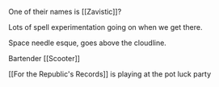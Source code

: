One of their names is [[Zavistic]]?

Lots of spell experimentation going on when we get there.

Space needle esque, goes above the cloudline.

Bartender [[Scooter]]

[[For the Republic's Records]] is playing at the pot luck party